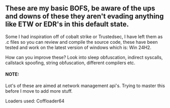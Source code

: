 ## These are my basic BOFS, be aware of the ups and downs of these they aren't evading anything like ETW or EDR's in this default state.
Some I had inspiration off of cobalt strike or Trustedsec, I have left them as .c files so you can review and compile the source code, these have been tested and work on the latest version of windows which is: Win 24H2.

How can you improve these? Look into sleep obfuscation, indirect syscalls, callstack spoofing, string obfuscation, different compilers etc.

#### NOTE:
Lot's of these are aimed at network management api's. Trying to master this before I move to add more stuff.

Loaders used: Coffloader64
